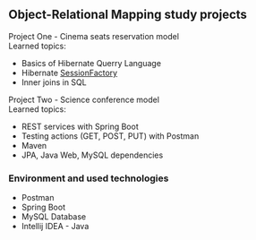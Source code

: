 
## Object-Relational Mapping study projects

Project One - Cinema seats reservation model   
Learned topics:
- Basics of Hibernate Querry Language
- Hibernate [SessionFactory](https://docs.jboss.org/hibernate/orm/current/javadocs/org/hibernate/SessionFactory.html)
- Inner joins in SQL

Project Two - Science conference model    
Learned topics:
- REST services with Spring Boot
- Testing actions (GET, POST, PUT) with Postman
- Maven
- JPA, Java Web, MySQL dependencies
### Environment and used technologies

- Postman
- Spring Boot
- MySQL Database
- Intellij IDEA - Java

